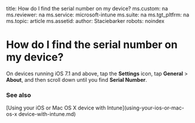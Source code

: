title: How do I find the serial number on my device? 
ms.custom: na
ms.reviewer: na
ms.service: microsoft-intune
ms.suite: na
ms.tgt_pltfrm: na
ms.topic: article
ms.assetid: 
author: Staciebarker
robots: noindex

# How do I find the serial number on my device?

On devices running iOS 7.1 and above, tap the **Settings** icon, tap **General** > **About**, and then scroll down until you find **Serial Number**.

### See also
[Using your iOS or Mac OS X device with Intune](using-your-ios-or-mac-os-x device-with-intune.md)